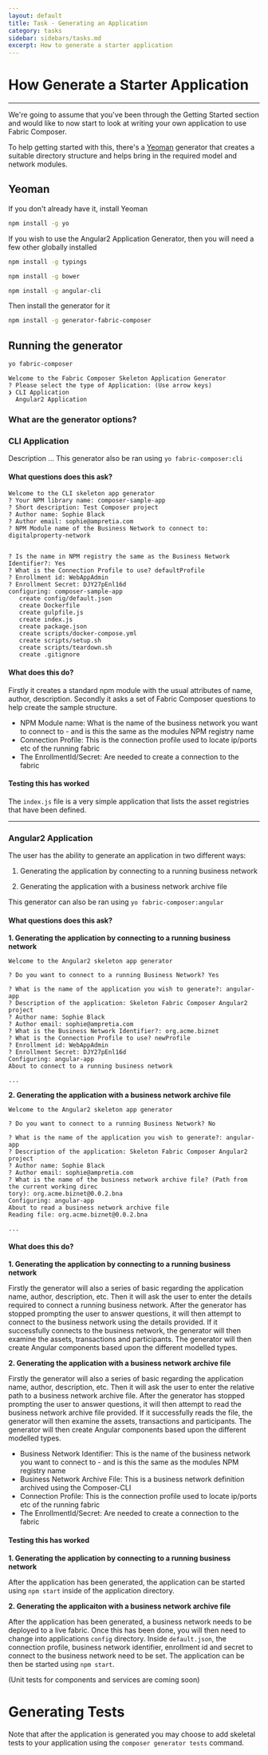 ```yaml
---
layout: default
title: Task - Generating an Application
category: tasks
sidebar: sidebars/tasks.md
excerpt: How to generate a starter application
---
```


# How Generate a Starter Application

---

We're going to assume that you've been through the Getting Started section and would like to now start to look at writing your own application to use Fabric Composer.

To help getting started with this, there's a [Yeoman](http://yeoman.io/) generator that creates a suitable directory structure and helps bring in the required model and network modules.

## Yeoman

If you don't already have it, install Yeoman

```bash
npm install -g yo
```


If you wish to use the Angular2 Application Generator, then you will need a few other globally installed

```bash
npm install -g typings

npm install -g bower

npm install -g angular-cli
```


Then install the generator for it


```bash
npm install -g generator-fabric-composer
```


## Running the generator

```bash
yo fabric-composer
```

```
Welcome to the Fabric Composer Skeleton Application Generator
? Please select the type of Application: (Use arrow keys)
❯ CLI Application
  Angular2 Application
```

### What are the generator options?

### CLI Application

Description ...
This generator also be ran using ```yo fabric-composer:cli```

#### What questions does this ask?

```
Welcome to the CLI skeleton app generator
? Your NPM library name: composer-sample-app
? Short description: Test Composer project
? Author name: Sophie Black
? Author email: sophie@ampretia.com
? NPM Module name of the Business Network to connect to: digitalproperty-network


? Is the name in NPM registry the same as the Business Network Identifier?: Yes
? What is the Connection Profile to use? defaultProfile
? Enrollment id: WebAppAdmin
? Enrollment Secret: DJY27pEnl16d
configuring: composer-sample-app
   create config/default.json
   create Dockerfile
   create gulpfile.js
   create index.js
   create package.json
   create scripts/docker-compose.yml
   create scripts/setup.sh
   create scripts/teardown.sh
   create .gitignore
```

#### What does this do?
Firstly it creates a standard npm module with the usual attributes of name, author, description.
Secondly it asks a set of Fabric Composer questions to help create the sample structure.

- NPM Module name:  What is the name of the business network you want to connect to - and is this the same as the modules NPM registry name
- Connection Profile:  This is the connection profile used to locate ip/ports etc of the running fabric
- The EnrollmentId/Secret: Are needed to create a connection to the fabric

#### Testing this has worked
The `index.js` file is a very simple application that lists the asset registries that have been defined.

---

### Angular2 Application

The user has the ability to generate an application in two different ways:

1. Generating the application by connecting to a running business network

2. Generating the application with a business network archive file

This generator can also be ran using ```yo fabric-composer:angular```

#### What questions does this ask?


**1. Generating the application by connecting to a running business network**
```
Welcome to the Angular2 skeleton app generator

? Do you want to connect to a running Business Network? Yes

? What is the name of the application you wish to generate?: angular-app
? Description of the application: Skeleton Fabric Composer Angular2 project
? Author name: Sophie Black
? Author email: sophie@ampretia.com
? What is the Business Network Identifier?: org.acme.biznet
? What is the Connection Profile to use? newProfile
? Enrollment id: WebAppAdmin
? Enrollment Secret: DJY27pEnl16d
Configuring: angular-app
About to connect to a running business network

...
```


**2. Generating the application with a business network archive file**
```
Welcome to the Angular2 skeleton app generator

? Do you want to connect to a running Business Network? No

? What is the name of the application you wish to generate?: angular-app
? Description of the application: Skeleton Fabric Composer Angular2 project
? Author name: Sophie Black
? Author email: sophie@ampretia.com
? What is the name of the business network archive file? (Path from the current working direc
tory): org.acme.biznet@0.0.2.bna
Configuring: angular-app
About to read a business network archive file
Reading file: org.acme.biznet@0.0.2.bna

...
```


#### What does this do?

**1. Generating the application by connecting to a running business network**

Firstly the generator will also a series of basic regarding the application name, author, description, etc.
Then it will ask the user to enter the details required to connect a running business network.
After the generator has stopped prompting the user to answer questions, it will then attempt to connect to the business network using the details provided.
If it successfully connects to the business network, the generator will then examine the assets, transactions and participants.
The generator will then create Angular components based upon the different modelled types.


**2. Generating the application with a business network archive file**

Firstly the generator will also a series of basic regarding the application name, author, description, etc.
Then it will ask the user to enter the relative path to a business network archive file.
After the generator has stopped prompting the user to answer questions, it will then attempt to read the business network archive file provided.
If it successfully reads the file, the generator will then examine the assets, transactions and participants.
The generator will then create Angular components based upon the different modelled types.


- Business Network Identifier:  This is the name of the business network you want to connect to - and is this the same as the modules NPM registry name
- Business Network Archive File: This is a business network definition archived using the Composer-CLI
- Connection Profile:  This is the connection profile used to locate ip/ports etc of the running fabric
- The EnrollmentId/Secret: Are needed to create a connection to the fabric


#### Testing this has worked

**1. Generating the application by connecting to a running business network**

After the application has been generated, the application can be started using ``npm start`` inside of the application directory.

**2. Generating the applicaiton with a business network archive file**

After the application has been generated, a business network needs to be deployed to a live fabric.
Once this has been done, you will then need to change into applications ``config`` directory.
Inside ``default.json``, the connection profile, business network identifier, enrollment id and secret to connect to the business network need to be set.
The application can be then be started using ``npm start``.

(Unit tests for components and services are coming soon)


# Generating Tests

Note that after the application is generated you may choose to add skeletal tests to your application using the `composer generator tests` command.
